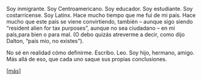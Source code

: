 Soy inmigrante. Soy Centroamericano. Soy educador. Soy estudiante. Soy costarricense. Soy Latinx. Hace mucho tiempo que me fui de mi país. Hace mucho que este país se viene convirtiendo, también – aunque sigo siendo “resident alien for tax purposes”, aunque no sea ciudadano – en mi país,para bien o para mal. (O debo quizás atreverme a decir, como dijo Dalton, “país mío, no existes”).  

No sé en realidad cómo definirme. Escribo. Leo. Soy hijo, hermano, amigo. Más allá de eso, que cada uno saque sus propias conclusiones.

[[más](https://revistaliterariamonolito.com/entrevista-a-ignacio-carvajal-por-xanath-caraza/)]
